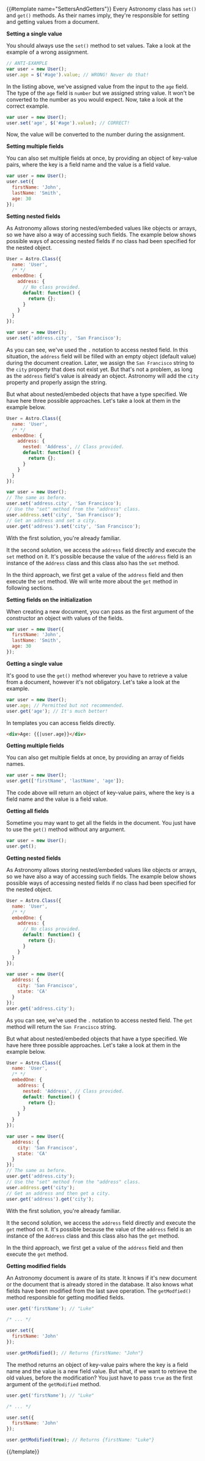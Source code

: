 {{#template name="SettersAndGetters"}}
Every Astronomy class has `set()` and `get()` methods. As their names imply, they're responsible for setting and getting values from a document.

**Setting a single value**

You should always use the `set()` method to set values. Take a look at the example of a wrong assignment.

```js
// ANTI-EXAMPLE
var user = new User();
user.age = $('#age').value; // WRONG! Never do that!
```

In the listing above, we've assigned value from the input to the `age` field. The type of the `age` field is `number` but we assigned string value. It won't be converted to the number as you would expect. Now, take a look at the correct example.

```js
var user = new User();
user.set('age', $('#age').value); // CORRECT!
```

Now, the value will be converted to the number during the assignment.

**Setting multiple fields**

You can also set multiple fields at once, by providing an object of key-value pairs, where the key is a field name and the value is a field value.

```js
var user = new User();
user.set({
  firstName: 'John',
  lastName: 'Smith',
  age: 30
});
```

**Setting nested fields**

As Astronomy allows storing nested/embeded values like objects or arrays, so we have also a way of accessing such fields. The example below shows possible ways of accessing nested fields if no class had been specified for the nested object.

```js
User = Astro.Class({
  name: 'User',
  /* */
  embedOne: {
    address: {
      // No class provided.
      default: function() {
        return {};
      }
    }
  }
});

var user = new User();
user.set('address.city', 'San Francisco');
```

As you can see, we've used the `.` notation to access nested field. In this situation, the `address` field will be filled with an empty object (default value) during the document creation. Later, we assign the `San Francisco` string to the `city` property that does not exist yet. But that's not a problem, as long as the `address` field's value is already an object. Astronomy will add the `city` property and properly assign the string.

But what about nested/embeded objects that have a type specified. We have here three possible approaches. Let's take a look at them in the example below.

```js
User = Astro.Class({
  name: 'User',
  /* */
  embedOne: {
    address: {
      nested: 'Address', // Class provided.
      default: function() {
        return {};
      }
    }
  }
});

var user = new User();
// The same as before.
user.set('address.city', 'San Francisco');
// Use the "set" method from the "address" class.
user.address.set('city', 'San Francisco');
// Get an address and set a city.
user.get('address').set('city', 'San Francisco');
```

With the first solution, you're already familiar.

It the second solution, we access the `address` field directly and execute the `set` method on it. It's possible because the value of the `address` field is an instance of the `Address` class and this class also has the `set` method.

In the third approach, we first get a value of the `address` field and then execute the `set` method. We will write more about the `get` method in following sections.

**Setting fields on the initialization**

When creating a new document, you can pass as the first argument of the constructor an object with values of the fields.

```js
var user = new User({
  firstName: 'John',
  lastName: 'Smith',
  age: 30
});
```

**Getting a single value**

It's good to use the `get()` method wherever you have to retrieve a value from a document, however it's not obligatory. Let's take a look at the example.

```js
var user = new User();
user.age; // Permitted but not recommended.
user.get('age'); // It's much better!
```

In templates you can access fields directly.

```html
<div>Age: {{|user.age}}</div>
```

**Getting multiple fields**

You can also get multiple fields at once, by providing an array of fields names.

```js
var user = new User();
user.get(['firstName', 'lastName', 'age']);
```

The code above will return an object of key-value pairs, where the key is a field name and the value is a field value.

**Getting all fields**

Sometime you may want to get all the fields in the document. You just have to use the `get()` method without any argument.

```js
var user = new User();
user.get();
```

**Getting nested fields**

As Astronomy allows storing nested/embeded values like objects or arrays, so we have also a way of accessing such fields. The example below shows possible ways of accessing nested fields if no class had been specified for the nested object.

```js
User = Astro.Class({
  name: 'User',
  /* */
  embedOne: {
    address: {
      // No class provided.
      default: function() {
        return {};
      }
    }
  }
});

var user = new User({
  address: {
    city: 'San Francisco',
    state: 'CA'
  }
});
user.get('address.city');
```

As you can see, we've used the `.` notation to access nested field. The `get` method will return the `San Francisco` string.

But what about nested/embeded objects that have a type specified. We have here three possible approaches. Let's take a look at them in the example below.

```js
User = Astro.Class({
  name: 'User',
  /* */
  embedOne: {
    address: {
      nested: 'Address', // Class provided.
      default: function() {
        return {};
      }
    }
  }
});

var user = new User({
  address: {
    city: 'San Francisco',
    state: 'CA'
  }
});
// The same as before.
user.get('address.city');
// Use the "set" method from the "address" class.
user.address.get('city');
// Get an address and then get a city.
user.get('address').get('city');
```

With the first solution, you're already familiar.

It the second solution, we access the `address` field directly and execute the `get` method on it. It's possible because the value of the `address` field is an instance of the `Address` class and this class also has the `get` method.

In the third approach, we first get a value of the `address` field and then execute the `get` method.

**Getting modified fields**

An Astronomy document is aware of its state. It knows if it's new document or the document that is already stored in the database. It also knows what fields have been modified from the last save operation. The `getModfied()` method responsible for getting modified fields.

```js
user.get('firstName'); // "Luke"

/* ... */

user.set({
  firstName: 'John'
});

user.getModified(); // Returns {firstName: "John"}
```

The method returns an object of key-value pairs where the key is a field name and the value is a new field value. But what, if we want to retrieve the old values, before the modification? You just have to pass `true` as the first argument of the `getModified` method.

```js
user.get('firstName'); // "Luke"

/* ... */

user.set({
  firstName: 'John'
});

user.getModified(true); // Returns {firstName: "Luke"}
```
{{/template}}
